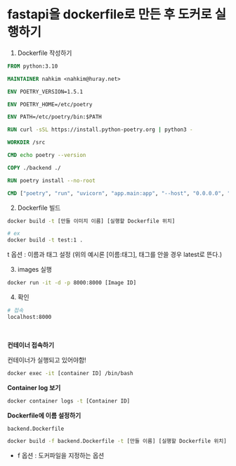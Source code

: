 # fastapi을 dockerfile로 만든 후 도커로 실행하기


1. Dockerfile 작성하기

```Dockerfile
FROM python:3.10

MAINTAINER nahkim <nahkim@huray.net>

ENV POETRY_VERSION=1.5.1

ENV POETRY_HOME=/etc/poetry

ENV PATH=/etc/poetry/bin:$PATH

RUN curl -sSL https://install.python-poetry.org | python3 -

WORKDIR /src

CMD echo poetry --version

COPY ./backend ./

RUN poetry install --no-root

CMD ["poetry", "run", "uvicorn", "app.main:app", "--host", "0.0.0.0", "--port", "8000", "--reload"]
```

2. Dockerfile 빌드

```bash
docker build -t [만들 이미지 이름] [실행할 Dockerfile 위치]

# ex
docker build -t test:1 .
```
t 옵션 : 이름과 태그 설정 (위의 예시론 [이름:태그], 태그를 안쓸 경우 latest로 뜬다.)


3. images 실행

```bash
docker run -it -d -p 8000:8000 [Image ID]
```

4. 확인

```bash
# 접속
localhost:8000
```

<br>

**컨테이너 접속하기**

컨테이너가 실행되고 있어야함!
```bash
docker exec -it [container ID] /bin/bash
```


**Container log 보기**

```bash
docker container logs -t [Container ID]
```

**Dockerfile에 이름 설정하기**

```bash
backend.Dockerfile

docker build -f backend.Dockerfile -t [만들 이름] [실행할 Dockerfile 위치]
```

- f 옵션 : 도커파일을 지정하는 옵션